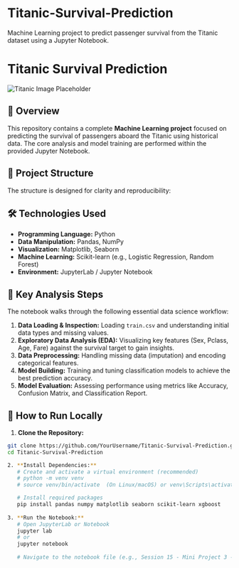 # Titanic-Survival-Prediction
Machine Learning project to predict passenger survival from the Titanic dataset using a Jupyter Notebook.
# Titanic Survival Prediction

![Titanic Image Placeholder](https://via.placeholder.com/800x300?text=Titanic+Survival+Analysis)

## 🌟 Overview
This repository contains a complete **Machine Learning project** focused on predicting the survival of passengers aboard the Titanic using historical data. The core analysis and model training are performed within the provided Jupyter Notebook.

## 📁 Project Structure
The structure is designed for clarity and reproducibility:

## 🛠️ Technologies Used
- **Programming Language:** Python
- **Data Manipulation:** Pandas, NumPy
- **Visualization:** Matplotlib, Seaborn
- **Machine Learning:** Scikit-learn (e.g., Logistic Regression, Random Forest)
- **Environment:** JupyterLab / Jupyter Notebook

## 🚀 Key Analysis Steps
The notebook walks through the following essential data science workflow:

1.  **Data Loading & Inspection:** Loading `train.csv` and understanding initial data types and missing values.
2.  **Exploratory Data Analysis (EDA):** Visualizing key features (Sex, Pclass, Age, Fare) against the survival target to gain insights.
3.  **Data Preprocessing:** Handling missing data (imputation) and encoding categorical features.
4.  **Model Building:** Training and tuning classification models to achieve the best prediction accuracy.
5.  **Model Evaluation:** Assessing performance using metrics like Accuracy, Confusion Matrix, and Classification Report.

## 🎯 How to Run Locally
1.  **Clone the Repository:**
```bash
git clone https://github.com/YourUsername/Titanic-Survival-Prediction.git
cd Titanic-Survival-Prediction

2. **Install Dependencies:**
   # Create and activate a virtual environment (recommended)
   # python -m venv venv
   # source venv/bin/activate  (On Linux/macOS) or venv\Scripts\activate (On Windows)

   # Install required packages
   pip install pandas numpy matplotlib seaborn scikit-learn xgboost
   
3. **Run the Notebook:**
   # Open JupyterLab or Notebook
   jupyter lab
   # or
   jupyter notebook
   
   # Navigate to the notebook file (e.g., Session 15 - Mini Project 3 - Titanic.ipynb) and run all cells.
